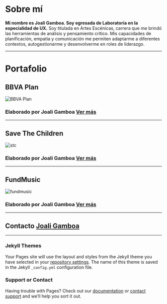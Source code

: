 # Sobre mí

**Mi nombre es Joali Gamboa. Soy egresada de Laboratoria en la especialidad de UX.**
Soy titulada en Artes Escénicas, carrera que me brindó las herramientas de análisis y pensamiento crítico. 
Mis capacidades de planificación, empatia y comunicación me permiten adaptarme a diferentes contextos, autogestionarme y desenvolverme en roles de liderazgo.

<hr>

# Portafolio

## BBVA Plan

![BBVA Plan](https://raw.githubusercontent.com/Samahara/BBVAPlanCobraUnit/master/assets/images/bbva-plan.png)

### Elaborado por Joali Gamboa [Ver más](https://github.com/Jessibe/BBVAPlanCobraUnit/blob/master/README.md)

<hr>

## Save The Children

![stc](https://user-images.githubusercontent.com/32858124/38869919-e7c49e9a-4211-11e8-9e9a-c28dee290a95.png)

### Elaborado por Joali Gamboa [Ver más](https://github.com/Jessibe/save_the_children-/blob/master/README.md)

<hr>

## FundMusic

![fundmusic](https://user-images.githubusercontent.com/32858124/38870680-2b3f64dc-4214-11e8-9011-2cd5ed673024.png)

### Elaborado por Joali Gamboa [Ver más](https://github.com/Jessibe/fundmusic_/blob/master/README.md)

<hr>

## Contacto [Joali Gamboa](jessiragag@gmail.com)

<hr>

### Jekyll Themes

Your Pages site will use the layout and styles from the Jekyll theme you have selected in your [repository settings](https://github.com/Jessibe/portfolio/settings). The name of this theme is saved in the Jekyll `_config.yml` configuration file.

### Support or Contact

Having trouble with Pages? Check out our [documentation](https://help.github.com/categories/github-pages-basics/) or [contact support](https://github.com/contact) and we’ll help you sort it out.
